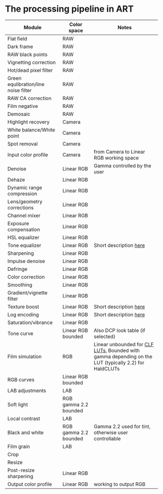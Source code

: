 # The processing pipeline in ART

  Module                               |  Color space          |   Notes
  ------------------------------------ | --------------------- | ---------------------------------------
  Flat field                           | RAW                   |
  Dark frame                           | RAW                   |
  RAW black points                     | RAW                   |
  Vignetting correction                | RAW                   |
  Hot/dead pixel filter                | RAW                   |
  Green equlibration/line noise filter | RAW                   |
  RAW CA correction                    | RAW                   |
  Film negative                        | RAW                   |
  Demosaic                             | RAW                   |
  Highlight recovery                   | Camera                |
  White balance/White point            | Camera                |
  Spot removal                         | Camera                |
  Input color profile                  | Camera                | from Camera to Linear RGB working space
  Denoise                              | Linear RGB            | Gamma controlled by the user
  Dehaze                               | Linear RGB            |
  Dynamic range compression            | Linear RGB            |
  Lens/geometry corrections            | Linear RGB            |
  Channel mixer                        | Linear RGB            |
  Exposure compensation                | Linear RGB            |
  HSL equalizer                        | Linear RGB            |
  Tone equalizer                       | Linear RGB            | Short description [here](https://discuss.pixls.us/t/ive-finally-tried-art-and-it-is-amazing/20482/14)
  Sharpening                           | Linear RGB            |
  Impulse denoise                      | Linear RGB            |
  Defringe                             | Linear RGB            |
  Color correction                     | Linear RGB            |
  Smoothing                            | Linear RGB            |
  Gradient/vignette filter             | Linear RGB            |
  Texture boost                        | Linear RGB            | Short description [here](https://discuss.pixls.us/t/ive-finally-tried-art-and-it-is-amazing/20482/14)
  Log encoding                         | Linear RGB            | Short description [here](https://discuss.pixls.us/t/ive-finally-tried-art-and-it-is-amazing/20482/14)
  Saturation/vibrance                  | Linear RGB            |
  Tone curve                           | Linear RGB bounded    | Also DCP look table (if selected)
  Film simulation                      | RGB                   | Linear unbounded for [CLF LUTs](Luts), Bounded with gamma depending on the LUT (typically 2.2) for HaldCLUTs
  RGB curves                           | Linear RGB bounded    |
  LAB adjustments                      | LAB                   |
  Soft light                           | RGB gamma 2.2 bounded |
  Local contrast                       | LAB                   |
  Black and white                      | RGB gamma 2.2 bounded | Gamma 2.2 used for tint, otherwise user controllable
  Film grain                           | LAB                   |
  Crop                                 |                       |
  Resize                               |                       |
  Post-resize sharpening               | Linear RGB            |
  Output color profile                 | Linear RGB            | working to output RGB
